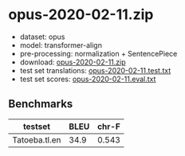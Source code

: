 # opus-2020-02-11.zip

* dataset: opus
* model: transformer-align
* pre-processing: normalization + SentencePiece
* download: [opus-2020-02-11.zip](https://object.pouta.csc.fi/OPUS-MT-models/tl-en/opus-2020-02-11.zip)
* test set translations: [opus-2020-02-11.test.txt](https://object.pouta.csc.fi/OPUS-MT-models/tl-en/opus-2020-02-11.test.txt)
* test set scores: [opus-2020-02-11.eval.txt](https://object.pouta.csc.fi/OPUS-MT-models/tl-en/opus-2020-02-11.eval.txt)

## Benchmarks

| testset               | BLEU  | chr-F |
|-----------------------|-------|-------|
| Tatoeba.tl.en 	| 34.9 	| 0.543 |

